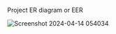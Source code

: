 Project ER diagram or EER

![Screenshot 2024-04-14 054034](https://github.com/paulBit3/Java-Week9-Assignment--PromineoTech-DB-Development--MySQL-JDBC/assets/43505777/ef943885-b12b-4cd0-b0a0-d7e2fea86a56)
